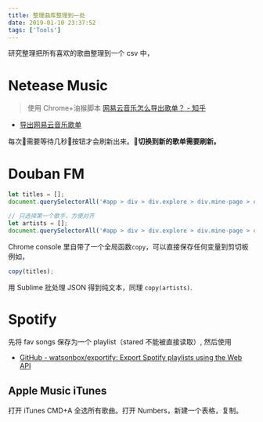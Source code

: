 ```yaml
---
title: 整理曲库整理到一处
date: 2019-01-10 23:37:52
tags: ['Tools']
---
```


研究整理把所有喜欢的歌曲整理到一个 csv 中，

# Netease Music
> 使用 Chrome+油猴脚本 [网易云音乐怎么导出歌单？ - 知乎](https://www.zhihu.com/question/31816805/answer/347366850)


- [导出网易云音乐歌单](https://greasyfork.org/zh-CN/scripts/39807-%E5%AF%BC%E5%87%BA%E7%BD%91%E6%98%93%E4%BA%91%E9%9F%B3%E4%B9%90%E6%AD%8C%E5%8D%95)

每次需要等待几秒按钮才会刷新出来。**切换到新的歌单需要刷新。**

# Douban FM

```js
let titles = [];
document.querySelectorAll('#app > div > div.explore > div.mine-page > div.section-content > div > div.container > ul > li > div.top > div.titles > h3').forEach(a => titles.push(a.innerText));

// 只选择第一个歌手，方便对齐
let artists = [];
document.querySelectorAll('#app > div > div.explore > div.mine-page > div.section-content > div > div.container > ul > li > div.top > div.titles > p > span > a:first-child').forEach(a => artists.push(a.innerText))
```

Chrome console 里自带了一个全局函数`copy`，可以直接保存任何变量到剪切板例如，
```js
copy(titles);
```

用 Sublime 批处理 JSON 得到纯文本，同理 `copy(artists)`.

# Spotify
先将 fav songs 保存为一个 playlist（stared 不能被直接读取）, 然后使用

- [GitHub - watsonbox/exportify: Export Spotify playlists using the Web API](https://github.com/watsonbox/exportify)

## Apple Music iTunes

打开 iTunes CMD+A 全选所有歌曲。打开 Numbers，新建一个表格，复制。